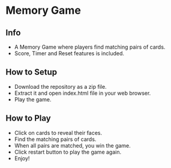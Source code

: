 # Memory Game

## Info
- A Memory Game where players find matching pairs of cards.
- Score, Timer and Reset features is included.

## How to Setup
- Download the repository as a zip file.
- Extract it and open index.html file in your web browser.
- Play the game.

## How to Play
- Click on cards to reveal their faces.
- Find the matching pairs of cards.
- When all pairs are matched, you win the game.
- Click restart button to play the game again.
- Enjoy!
